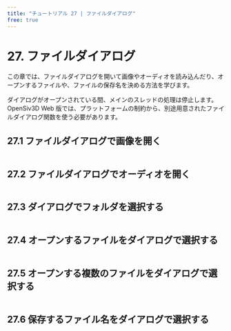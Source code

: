 ```yaml
---
title: "チュートリアル 27 | ファイルダイアログ"
free: true
---
```


# 27. ファイルダイアログ
この章では、ファイルダイアログを開いて画像やオーディオを読み込んだり、オープンするファイルや、ファイルの保存名を決める方法を学びます。

ダイアログがオープンされている間、メインのスレッドの処理は停止します。OpenSiv3D Web 版では、プラットフォームの制約から、別途用意されたファイルダイアログ関数を使う必要があります。

## 27.1 ファイルダイアログで画像を開く

```cpp

```


## 27.2 ファイルダイアログでオーディオを開く

```cpp

```


## 27.3 ダイアログでフォルダを選択する

```cpp

```


## 27.4 オープンするファイルをダイアログで選択する

```cpp

```


## 27.5 オープンする複数のファイルをダイアログで選択する

```cpp

```


## 27.6 保存するファイル名をダイアログで選択する

```cpp

```
